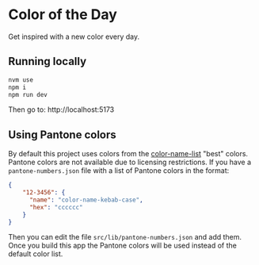 # Color of the Day

Get inspired with a new color every day.

## Running locally

```bash
nvm use
npm i
npm run dev
```

Then go to: http://localhost:5173

## Using Pantone colors

By default this project uses colors from the [color-name-list](https://www.npmjs.com/package/color-name-list) "best" colors. Pantone colors are not available due to licensing restrictions. If you have a `pantone-numbers.json` file with a list of Pantone colors in the format: 

```json
{
    "12-3456": {
      "name": "color-name-kebab-case",
      "hex": "cccccc" 
    }
}
```

Then you can edit the file `src/lib/pantone-numbers.json` and add them. Once you build this app the Pantone colors will be used instead of the default color list. 